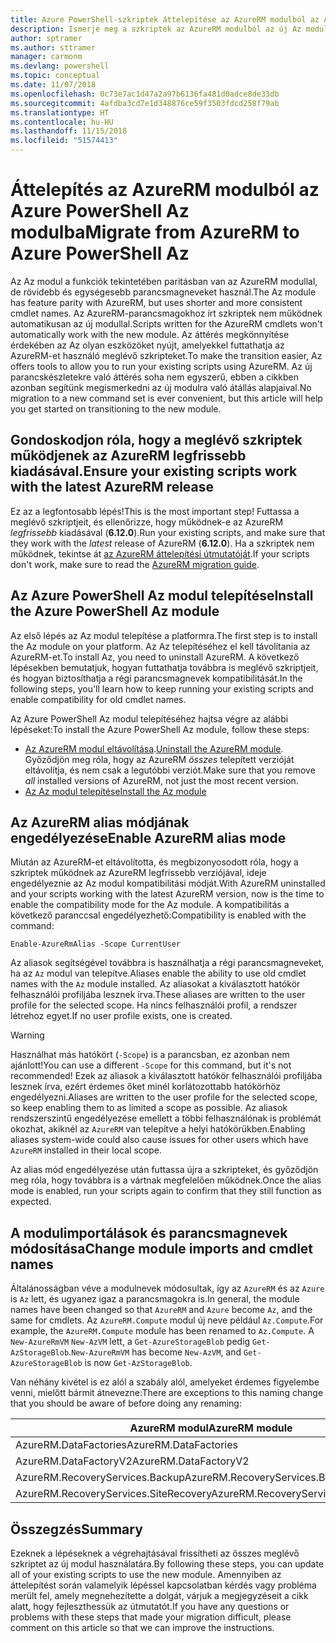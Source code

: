 ```yaml
---
title: Azure PowerShell-szkriptek áttelepítése az AzureRM modulból az Az modulba
description: Ismerje meg a szkriptek az AzureRM modulból az új Az modulba való áttelepítésére szolgáló lépéseket és eszközöket.
author: sptramer
ms.author: sttramer
manager: carmonm
ms.devlang: powershell
ms.topic: conceptual
ms.date: 11/07/2018
ms.openlocfilehash: 0c73e7ac1d47a2a97b6136fa481d0adce8de33db
ms.sourcegitcommit: 4afdba3cd7e1d348876ce59f3503fdcd258f79ab
ms.translationtype: HT
ms.contentlocale: hu-HU
ms.lasthandoff: 11/15/2018
ms.locfileid: "51574413"
---
```

# <a name="migrate-from-azurerm-to-azure-powershell-az"></a><span data-ttu-id="8d111-103">Áttelepítés az AzureRM modulból az Azure PowerShell Az modulba</span><span class="sxs-lookup"><span data-stu-id="8d111-103">Migrate from AzureRM to Azure PowerShell Az</span></span>

<span data-ttu-id="8d111-104">Az Az modul a funkciók tekintetében paritásban van az AzureRM modullal, de rövidebb és egységesebb parancsmagneveket használ.</span><span class="sxs-lookup"><span data-stu-id="8d111-104">The Az module has feature parity with AzureRM, but uses shorter and more consistent cmdlet names.</span></span>
<span data-ttu-id="8d111-105">Az AzureRM-parancsmagokhoz írt szkriptek nem működnek automatikusan az új modullal.</span><span class="sxs-lookup"><span data-stu-id="8d111-105">Scripts written for the AzureRM cmdlets won't automatically work with the new module.</span></span> <span data-ttu-id="8d111-106">Az áttérés megkönnyítése érdekében az Az olyan eszközöket nyújt, amelyekkel futtathatja az AzureRM-et használó meglévő szkripteket.</span><span class="sxs-lookup"><span data-stu-id="8d111-106">To make the transition easier, Az offers tools to allow you to run your existing scripts using AzureRM.</span></span> <span data-ttu-id="8d111-107">Az új parancskészletekre való áttérés soha nem egyszerű, ebben a cikkben azonban segítünk megismerkedni az új modulra való átállás alapjaival.</span><span class="sxs-lookup"><span data-stu-id="8d111-107">No migration to a new command set is ever convenient, but this article will help you get started on transitioning to the new module.</span></span>

## <a name="ensure-your-existing-scripts-work-with-the-latest-azurerm-release"></a><span data-ttu-id="8d111-108">Gondoskodjon róla, hogy a meglévő szkriptek működjenek az AzureRM legfrissebb kiadásával.</span><span class="sxs-lookup"><span data-stu-id="8d111-108">Ensure your existing scripts work with the latest AzureRM release</span></span>

<span data-ttu-id="8d111-109">Ez az a legfontosabb lépés!</span><span class="sxs-lookup"><span data-stu-id="8d111-109">This is the most important step!</span></span> <span data-ttu-id="8d111-110">Futtassa a meglévő szkriptjeit, és ellenőrizze, hogy működnek-e az AzureRM _legfrissebb_ kiadásával (__6.12.0__).</span><span class="sxs-lookup"><span data-stu-id="8d111-110">Run your existing scripts, and make sure that they work with the _latest_ release of AzureRM (__6.12.0__).</span></span> <span data-ttu-id="8d111-111">Ha a szkriptek nem működnek, tekintse át [az AzureRM áttelepítési útmutatóját](migration-guide.6.0.0.md).</span><span class="sxs-lookup"><span data-stu-id="8d111-111">If your scripts don't work, make sure to read the [AzureRM migration guide](migration-guide.6.0.0.md).</span></span>

## <a name="install-the-azure-powershell-az-module"></a><span data-ttu-id="8d111-112">Az Azure PowerShell Az modul telepítése</span><span class="sxs-lookup"><span data-stu-id="8d111-112">Install the Azure PowerShell Az module</span></span>

<span data-ttu-id="8d111-113">Az első lépés az Az modul telepítése a platformra.</span><span class="sxs-lookup"><span data-stu-id="8d111-113">The first step is to install the Az module on your platform.</span></span> <span data-ttu-id="8d111-114">Az Az telepítéséhez el kell távolítania az AzureRM-et.</span><span class="sxs-lookup"><span data-stu-id="8d111-114">To install Az, you need to uninstall AzureRM.</span></span>
<span data-ttu-id="8d111-115">A következő lépésekben bemutatjuk, hogyan futtathatja továbbra is meglévő szkriptjeit, és hogyan biztosíthatja a régi parancsmagnevek kompatibilitását.</span><span class="sxs-lookup"><span data-stu-id="8d111-115">In the following steps, you'll learn how to keep running your existing scripts and enable compatibility for old cmdlet names.</span></span>

<span data-ttu-id="8d111-116">Az Azure PowerShell Az modul telepítéséhez hajtsa végre az alábbi lépéseket:</span><span class="sxs-lookup"><span data-stu-id="8d111-116">To install the Azure PowerShell Az module, follow these steps:</span></span>

* <span data-ttu-id="8d111-117">[Az AzureRM modul eltávolítása](uninstall-azurerm-ps.md).</span><span class="sxs-lookup"><span data-stu-id="8d111-117">[Uninstall the AzureRM module](uninstall-azurerm-ps.md).</span></span> <span data-ttu-id="8d111-118">Győződjön meg róla, hogy az AzureRM _összes_ telepített verzióját eltávolítja, és nem csak a legutóbbi verziót.</span><span class="sxs-lookup"><span data-stu-id="8d111-118">Make sure that you remove _all_ installed versions of AzureRM, not just the most recent version.</span></span>
* [<span data-ttu-id="8d111-119">Az Az modul telepítése</span><span class="sxs-lookup"><span data-stu-id="8d111-119">Install the Az module</span></span>](install-az-ps.md)

## <a name="a-namealiasesenable-azurerm-alias-mode"></a><span data-ttu-id="8d111-120"><a name="aliases"/>Az AzureRM alias módjának engedélyezése</span><span class="sxs-lookup"><span data-stu-id="8d111-120"><a name="aliases"/>Enable AzureRM alias mode</span></span>

<span data-ttu-id="8d111-121">Miután az AzureRM-et eltávolította, és megbizonyosodott róla, hogy a szkriptek működnek az AzureRM legfrissebb verziójával, ideje engedélyeznie az Az modul kompatibilitási módját.</span><span class="sxs-lookup"><span data-stu-id="8d111-121">With AzureRM uninstalled and your scripts working with the latest AzureRM version, now is the time to enable the compatibility mode for the Az module.</span></span> <span data-ttu-id="8d111-122">A kompatibilitás a következő paranccsal engedélyezhető:</span><span class="sxs-lookup"><span data-stu-id="8d111-122">Compatibility is enabled with the command:</span></span>

```powershell-interactive
Enable-AzureRmAlias -Scope CurrentUser
```

<span data-ttu-id="8d111-123">Az aliasok segítségével továbbra is használhatja a régi parancsmagneveket, ha az `Az` modul van telepítve.</span><span class="sxs-lookup"><span data-stu-id="8d111-123">Aliases enable the ability to use old cmdlet names with the `Az` module installed.</span></span> <span data-ttu-id="8d111-124">Az aliasokat a kiválasztott hatókör felhasználói profiljába lesznek írva.</span><span class="sxs-lookup"><span data-stu-id="8d111-124">These aliases are written to the user profile for the selected scope.</span></span> <span data-ttu-id="8d111-125">Ha nincs felhasználói profil, a rendszer létrehoz egyet.</span><span class="sxs-lookup"><span data-stu-id="8d111-125">If no user profile exists, one is created.</span></span>

> [!WARNING]
>
> <span data-ttu-id="8d111-126">Használhat más hatókört (`-Scope`) is a parancsban, ez azonban nem ajánlott!</span><span class="sxs-lookup"><span data-stu-id="8d111-126">You can use a different `-Scope` for this command, but it's not recommended!</span></span> <span data-ttu-id="8d111-127">Ezek az aliasok a kiválasztott hatókör felhasználói profiljába lesznek írva, ezért érdemes őket minél korlátozottabb hatókörhöz engedélyezni.</span><span class="sxs-lookup"><span data-stu-id="8d111-127">Aliases are written to the user profile for the selected scope, so keep enabling them to as limited a scope as possible.</span></span> <span data-ttu-id="8d111-128">Az aliasok rendszerszintű engedélyezése emellett a többi felhasználónak is problémát okozhat, akiknél az `AzureRM` van telepítve a helyi hatókörükben.</span><span class="sxs-lookup"><span data-stu-id="8d111-128">Enabling aliases system-wide could also cause issues for other users which have `AzureRM` installed in their local scope.</span></span>

<span data-ttu-id="8d111-129">Az alias mód engedélyezése után futtassa újra a szkripteket, és győződjön meg róla, hogy továbbra is a vártnak megfelelően működnek.</span><span class="sxs-lookup"><span data-stu-id="8d111-129">Once the alias mode is enabled, run your scripts again to confirm that they still function as expected.</span></span> 

## <a name="change-module-imports-and-cmdlet-names"></a><span data-ttu-id="8d111-130">A modulimportálások és parancsmagnevek módosítása</span><span class="sxs-lookup"><span data-stu-id="8d111-130">Change module imports and cmdlet names</span></span>

<span data-ttu-id="8d111-131">Általánosságban véve a modulnevek módosultak, így az `AzureRM` és az `Azure` is `Az` lett, és ugyanez igaz a parancsmagokra is.</span><span class="sxs-lookup"><span data-stu-id="8d111-131">In general, the module names have been changed so that `AzureRM` and `Azure` become `Az`, and the same for cmdlets.</span></span>
<span data-ttu-id="8d111-132">Az `AzureRM.Compute` modul új neve például `Az.Compute`.</span><span class="sxs-lookup"><span data-stu-id="8d111-132">For example, the `AzureRM.Compute` module has been renamed to `Az.Compute`.</span></span> <span data-ttu-id="8d111-133">A `New-AzureRmVM` `New-AzVM` lett, a `Get-AzureStorageBlob` pedig `Get-AzStorageBlob`.</span><span class="sxs-lookup"><span data-stu-id="8d111-133">`New-AzureRmVM` has become `New-AzVM`, and `Get-AzureStorageBlob` is now `Get-AzStorageBlob`.</span></span>

<span data-ttu-id="8d111-134">Van néhány kivétel is ez alól a szabály alól, amelyeket érdemes figyelembe venni, mielőtt bármit átnevezne:</span><span class="sxs-lookup"><span data-stu-id="8d111-134">There are exceptions to this naming change that you should be aware of before doing any renaming:</span></span>

| <span data-ttu-id="8d111-135">AzureRM modul</span><span class="sxs-lookup"><span data-stu-id="8d111-135">AzureRM module</span></span> | <span data-ttu-id="8d111-136">Az modul</span><span class="sxs-lookup"><span data-stu-id="8d111-136">Az module</span></span> |
|----------------|-----------|
| <span data-ttu-id="8d111-137">AzureRM.DataFactories</span><span class="sxs-lookup"><span data-stu-id="8d111-137">AzureRM.DataFactories</span></span> | <span data-ttu-id="8d111-138">Az.DataFactory</span><span class="sxs-lookup"><span data-stu-id="8d111-138">Az.DataFactory</span></span> |
| <span data-ttu-id="8d111-139">AzureRM.DataFactoryV2</span><span class="sxs-lookup"><span data-stu-id="8d111-139">AzureRM.DataFactoryV2</span></span> | <span data-ttu-id="8d111-140">Az.DataFactory</span><span class="sxs-lookup"><span data-stu-id="8d111-140">Az.DataFactory</span></span> |
| <span data-ttu-id="8d111-141">AzureRM.RecoveryServices.Backup</span><span class="sxs-lookup"><span data-stu-id="8d111-141">AzureRM.RecoveryServices.Backup</span></span> | <span data-ttu-id="8d111-142">Az.RecoveryServices</span><span class="sxs-lookup"><span data-stu-id="8d111-142">Az.RecoveryServices</span></span> |
| <span data-ttu-id="8d111-143">AzureRM.RecoveryServices.SiteRecovery</span><span class="sxs-lookup"><span data-stu-id="8d111-143">AzureRM.RecoveryServices.SiteRecovery</span></span> | <span data-ttu-id="8d111-144">Az.RecoveryServices</span><span class="sxs-lookup"><span data-stu-id="8d111-144">Az.RecoveryServices</span></span> |

## <a name="summary"></a><span data-ttu-id="8d111-145">Összegzés</span><span class="sxs-lookup"><span data-stu-id="8d111-145">Summary</span></span>

<span data-ttu-id="8d111-146">Ezeknek a lépéseknek a végrehajtásával frissítheti az összes meglévő szkriptet az új modul használatára.</span><span class="sxs-lookup"><span data-stu-id="8d111-146">By following these steps, you can update all of your existing scripts to use the new module.</span></span> <span data-ttu-id="8d111-147">Amennyiben az áttelepítést során valamelyik lépéssel kapcsolatban kérdés vagy probléma merült fel, amely megnehezítette a dolgát, várjuk a megjegyzéseit a cikk alatt, hogy fejleszthessük az útmutatót.</span><span class="sxs-lookup"><span data-stu-id="8d111-147">If you have any questions or problems with these steps that made your migration difficult, please comment on this article so that we can improve the instructions.</span></span>